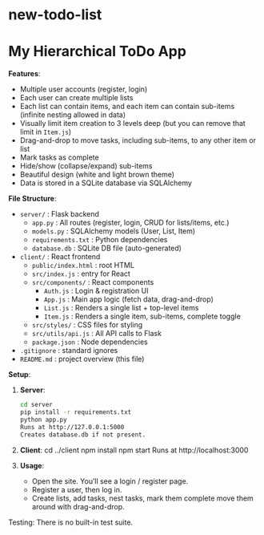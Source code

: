 # new-todo-list

# My Hierarchical ToDo App

**Features**:
- Multiple user accounts (register, login)
- Each user can create multiple lists
- Each list can contain items, and each item can contain sub-items (infinite nesting allowed in data)
- Visually limit item creation to 3 levels deep (but you can remove that limit in `Item.js`)
- Drag-and-drop to move tasks, including sub-items, to any other item or list
- Mark tasks as complete
- Hide/show (collapse/expand) sub-items
- Beautiful design (white and light brown theme)
- Data is stored in a SQLite database via SQLAlchemy

**File Structure**:
- `server/` : Flask backend
  - `app.py` : All routes (register, login, CRUD for lists/items, etc.)
  - `models.py` : SQLAlchemy models (User, List, Item)
  - `requirements.txt` : Python dependencies
  - `database.db` : SQLite DB file (auto-generated)
- `client/` : React frontend
  - `public/index.html` : root HTML
  - `src/index.js` : entry for React
  - `src/components/` : React components
    - `Auth.js` : Login & registration UI
    - `App.js` : Main app logic (fetch data, drag-and-drop)
    - `List.js` : Renders a single list + top-level items
    - `Item.js` : Renders a single item, sub-items, complete toggle
  - `src/styles/` : CSS files for styling
  - `src/utils/api.js` : All API calls to Flask
  - `package.json` : Node dependencies
- `.gitignore` : standard ignores
- `README.md` : project overview (this file)

**Setup**:

1. **Server**:  
   ```bash
   cd server
   pip install -r requirements.txt
   python app.py
   Runs at http://127.0.0.1:5000
   Creates database.db if not present.

2. **Client**: 
    cd ../client
    npm install
    npm start
    Runs at http://localhost:3000

3. **Usage**: 
    - Open the site. You’ll see a login / register page.
    - Register a user, then log in.
    - Create lists, add tasks, nest tasks, mark them complete move them around with drag-and-drop.

Testing:
There is no built-in test suite. 
